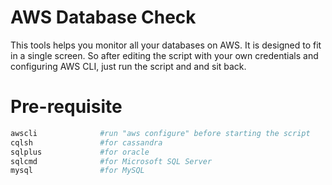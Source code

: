 # AWS Database Check

This tools helps you monitor all your databases on AWS. It is designed to fit in a single screen. So after editing the script with your own credentials and configuring AWS CLI, just run the script and and sit back.

# Pre-requisite
```sh
awscli              #run "aws configure" before starting the script
cqlsh               #for cassandra
sqlplus             #for oracle
sqlcmd              #for Microsoft SQL Server
mysql               #for MySQL
```
